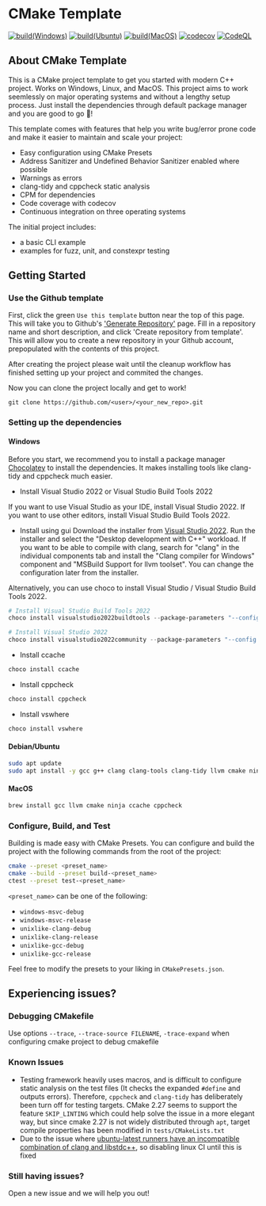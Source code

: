 # CMake Template

[![build(Windows)](https://github.com/YTokumaru/cmake_template/actions/workflows/build-windows.yml/badge.svg)](https://github.com/YTokumaru/cmake_template/actions/workflows/build-windows.yml)
[![build(Ubuntu)](https://github.com/YTokumaru/cmake_template/actions/workflows/build-ubuntu.yml/badge.svg)](https://github.com/YTokumaru/cmake_template/actions/workflows/build-ubuntu.yml)
[![build(MacOS)](https://github.com/YTokumaru/cmake_template/actions/workflows/build-macos.yml/badge.svg)](https://github.com/YTokumaru/cmake_template/actions/workflows/build-macos.yml)
[![codecov](https://codecov.io/gh/YTokumaru/cmake_template/graph/badge.svg?token=OUBFIJTUCP)](https://codecov.io/gh/YTokumaru/cmake_template)
[![CodeQL](https://github.com/YTokumaru/cmake_template/actions/workflows/codeql-analysis.yml/badge.svg)](https://github.com/YTokumaru/cmake_template/actions/workflows/codeql-analysis.yml)

## About CMake Template

This is a CMake project template to get you started with modern C++ project. Works on Windows, Linux, and MacOS.
This project aims to work seemlessly on major operating systems and without a lengthy setup process. Just install the dependencies through default package manager and you are good to go 🚀!

This template comes with features that help you write bug/error prone code and make it easier to maintain and scale your project:

- Easy configuration using CMake Presets
- Address Sanitizer and Undefined Behavior Sanitizer enabled where possible
- Warnings as errors
- clang-tidy and cppcheck static analysis
- CPM for dependencies
- Code coverage with codecov
- Continuous integration on three operating systems

The initial project includes:

- a basic CLI example
- examples for fuzz, unit, and constexpr testing

## Getting Started

### Use the Github template

First, click the green `Use this template` button near the top of this page.
This will take you to Github's ['Generate Repository'](https://github.com/cpp-best-practices/cmake_template/generate) page.
Fill in a repository name and short description, and click 'Create repository from template'.
This will allow you to create a new repository in your Github account,
prepopulated with the contents of this project.

After creating the project please wait until the cleanup workflow has finished
setting up your project and commited the changes.

Now you can clone the project locally and get to work!

    git clone https://github.com/<user>/<your_new_repo>.git

### Setting up the dependencies

#### Windows

Before you start, we recommend you to install a package manager [Chocolatey](https://chocolatey.org/install) to install the dependencies. It makes installing tools like clang-tidy and cppcheck much easier.

- Install Visual Studio 2022 or Visual Studio Build Tools 2022

If you want to use Visual Studio as your IDE, install Visual Studio 2022. If you want to use other editors, install Visual Studio Build Tools 2022.

  - Install using gui
Download the installer from [Visual Studio 2022](https://visualstudio.microsoft.com/downloads/).
Run the installer and select the "Desktop development with C++" workload.
If you want to be able to compile with clang, search for "clang" in the individual components tab and install the "Clang compiler for Windows" component and "MSBuild Support for llvm toolset".
You can change the configuration later from the installer.

Alternatively, you can use choco to install Visual Studio / Visual Studio Build Tools 2022.

```powershell
# Install Visual Studio Build Tools 2022
choco install visualstudio2022buildtools --package-parameters "--config path-to-this-project's-.vsconfig"

# Install Visual Studio 2022
choco install visualstudio2022community --package-parameters "--config path-to-this-project's-.vsconfig"
```

- Install ccache

```powershell
choco install ccache
```

- Install cppcheck

```powershell
choco install cppcheck
```

- Install vswhere

```powershell
choco install vswhere
```

#### Debian/Ubuntu

```bash
sudo apt update
sudo apt install -y gcc g++ clang clang-tools clang-tidy llvm cmake ninja-build ccache cppcheck gcovr
```

#### MacOS

```zsh
brew install gcc llvm cmake ninja ccache cppcheck
```

### Configure, Build, and Test

Building is made easy with CMake Presets. You can configure and build the project with the following commands from the root of the project:

```bash
cmake --preset <preset_name>
cmake --build --preset build-<preset_name>
ctest --preset test-<preset_name>
```
`<preset_name>` can be one of the following:
- `windows-msvc-debug`
- `windows-msvc-release`
- `unixlike-clang-debug`
- `unixlike-clang-release`
- `unixlike-gcc-debug`
- `unixlike-gcc-release`

Feel free to modify the presets to your liking in `CMakePresets.json`.

## Experiencing issues?

### Debugging CMakefile

Use options `--trace`, `--trace-source FILENAME`, `-trace-expand` when configuring cmake project to debug cmakefile

### Known Issues

- Testing framework heavily uses macros, and is difficult to configure static analysis on the test files (It checks the expanded `#define` and outputs errors). Therefore, `cppcheck` and `clang-tidy` has deliberately been turn off for testing targets. CMake 2.27 seems to support the feature `SKIP_LINTING` which could help solve the issue in a more elegant way, but since cmake 2.27 is not widely distributed through `apt`, target compile properties has been modified in `tests/CMakeLists.txt`
- Due to the issue where [ubuntu-latest runners have an incompatible combination of clang and libstdc++](https://github.com/actions/runner-images/issues/8659), so disabling linux CI until this is fixed

### Still having issues?
Open a new issue and we will help you out!
